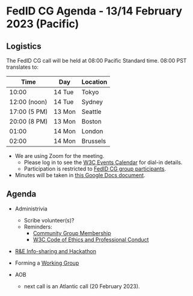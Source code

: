 # FedID CG Agenda - 13/14 February 2023 (Pacific)

## Logistics

The FedID CG call will be held at 08:00 Pacific Standard time. 08:00 PST translates to:

| Time         | Day    | Location      |
| ------------ | ------ | ------------- |
| 10:00        | 14 Tue | Tokyo         |
| 12:00 (noon) | 14 Tue | Sydney        |
| 17:00 (5 PM) | 13 Mon | Seattle       |
| 20:00 (8 PM) | 13 Mon | Boston        |
| 01:00        | 14 Mon | London        |
| 02:00        | 14 Mon | Brussels      |


* We are using Zoom for the meeting.
    * Please log in to see the [W3C Events Calendar](https://www.w3.org/events/meetings/d1377a92-3a7d-4ef9-b1d4-ce209eb7a30e/20230213T170000) for dial-in details. 
    * Participation is restricted to [FedID CG group participants](https://www.w3.org/community/fed-id/participants).
* Minutes will be taken in [this Google Docs document](https://docs.google.com/document/d/1O7Rn8Aj4rsYWohdEP61lnGdgkai0xTZFQgm7XEA0RBM/edit#).


## Agenda

* Administrivia
  * Scribe volunteer(s)?
  * Reminders: 
     * [Community Group Membership](https://www.w3.org/community/fed-id/)
     * [W3C Code of Ethics and Professional Conduct](https://www.w3.org/Consortium/cepc/)

* [R&E Info-sharing and Hackathon](https://docs.google.com/document/d/1p0L2SJ19b0kjan-1wj9TCUHiQi9mJlnXYweqo2uiArA/edit?usp=share_link)

* Forming a [Working Group](https://www.w3.org/2021/Process-20211102/#GroupsWG)

* AOB
   * next call is an Atlantic call (20 February 2023). 

